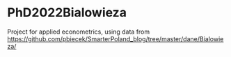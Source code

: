 # PhD2022Bialowieza
Project for applied econometrics, using data from https://github.com/pbiecek/SmarterPoland_blog/tree/master/dane/Bialowieza/
